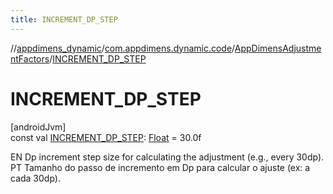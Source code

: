 ```yaml
---
title: INCREMENT_DP_STEP
---
```

//[appdimens_dynamic](../../../index.html)/[com.appdimens.dynamic.code](../index.html)/[AppDimensAdjustmentFactors](index.html)/[INCREMENT_DP_STEP](-i-n-c-r-e-m-e-n-t_-d-p_-s-t-e-p.html)



# INCREMENT_DP_STEP



[androidJvm]\
const val [INCREMENT_DP_STEP](-i-n-c-r-e-m-e-n-t_-d-p_-s-t-e-p.html): [Float](https://kotlinlang.org/api/core/kotlin-stdlib/kotlin/-float/index.html) = 30.0f



EN Dp increment step size for calculating the adjustment (e.g., every 30dp). PT Tamanho do passo de incremento em Dp para calcular o ajuste (ex: a cada 30dp).



